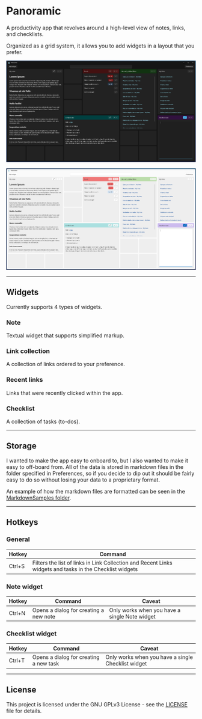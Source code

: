 # Panoramic

A productivity app that revolves around a high-level view of notes, links, and checklists.

Organized as a grid system, it allows you to add widgets in a layout that you prefer.

![Preview (Dark)](design/preview-dark.webp)

![Preview (Light)](design/preview-light.webp)

---

## Widgets

Currently supports 4 types of widgets.

### Note

Textual widget that supports simplified markup. 

### Link collection

A collection of links ordered to your preference.

### Recent links

Links that were recently clicked within the app. 

### Checklist

A collection of tasks (to-dos).

---

## Storage

I wanted to make the app easy to onboard to, but I also wanted to make it easy to off-board from. All of the data is stored in markdown files in the folder specified in Preferences, so if you decide to dip out it should be fairly easy to do so without losing your data to a proprietary format.

An example of how the markdown files are formatted can be seen in the [MarkdownSamples folder](/test/Benchmarks/MarkdownSamples).

---

## Hotkeys

### General

| Hotkey | Command |
|-|-|
| Ctrl+S | Filters the list of links in Link Collection and Recent Links widgets and tasks in the Checklist widgets |

### Note widget

| Hotkey | Command | Caveat |
|-|-|-|
| Ctrl+N | Opens a dialog for creating a new note | Only works when you have a single Note widget |

### Checklist widget

| Hotkey | Command | Caveat |
|-|-|-|
| Ctrl+T | Opens a dialog for creating a new task | Only works when you have a single Checklist widget |

---

## License

This project is licensed under the GNU GPLv3 License - see the [LICENSE](LICENSE) file for details.
